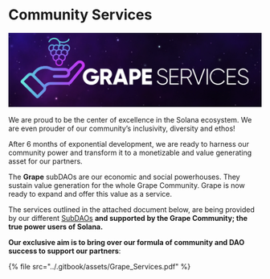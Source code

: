 # Community Services

![](<../.gitbook/assets/image (5).png>)

We are proud to be the center of excellence in the Solana ecosystem. We are even prouder of our community’s inclusivity, diversity and ethos!

After 6 months of exponential development, we are ready to harness our community power and transform it to a monetizable and value generating asset for our partners.

The **Grape** subDAOs are our economic and social powerhouses. They sustain value generation for the whole Grape Community. Grape is now ready to expand and offer this value as a service.

The services outlined in the attached document below, are being provided by our different [SubDAOs](../grape-subdaos/subdao-units/) **and supported by the Grape Community; the true power users of Solana.**&#x20;

**Our exclusive aim is to bring over our formula of community and DAO success to support our partners**:

{% file src="../.gitbook/assets/Grape_Services.pdf" %}
